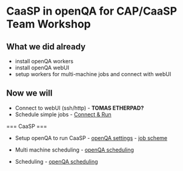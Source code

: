 # CaaSP in openQA for CAP/CaaSP Team Workshop

## What we did already
 - install openQA workers
 - install openQA webUI
 - setup workers for multi-machine jobs and connect with webUI

## Now we will
 - Connect to webUI (ssh/http) - **TOMAS ETHERPAD?**
 - Schedule simple jobs - [Connect & Run](connect.md)
 
=== CaaSP ===
 - Setup openQA to run CaaSP - [openQA settings](scheduling_jobs.md) - [job scheme](openqa_scheme.md)
 - Multi machine scheduling - [openQA scheduling](scheduling_multi.md)
 
 - Scheduling - [openQA scheduling](scheduling_jobs.md)
